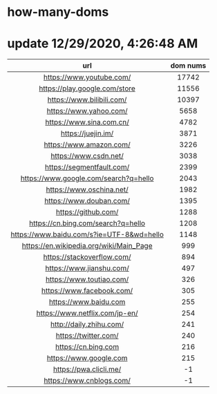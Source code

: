 # how-many-doms

# update 12/29/2020, 4:26:48 AM

url | dom nums
:-: | :-:
https://www.youtube.com/ | 17742
https://play.google.com/store | 11556
https://www.bilibili.com/ | 10397
https://www.yahoo.com/ | 5658
https://www.sina.com.cn/ | 4782
https://juejin.im/ | 3871
https://www.amazon.com/ | 3226
https://www.csdn.net/ | 3038
https://segmentfault.com/ | 2399
https://www.google.com/search?q=hello | 2043
https://www.oschina.net/ | 1982
https://www.douban.com/ | 1395
https://github.com/ | 1288
https://cn.bing.com/search?q=hello | 1208
https://www.baidu.com/s?ie=UTF-8&wd=hello | 1148
https://en.wikipedia.org/wiki/Main_Page | 999
https://stackoverflow.com/ | 894
https://www.jianshu.com/ | 497
https://www.toutiao.com/ | 326
https://www.facebook.com/ | 305
https://www.baidu.com | 255
https://www.netflix.com/jp-en/ | 254
http://daily.zhihu.com/ | 241
https://twitter.com/ | 240
https://cn.bing.com | 216
https://www.google.com | 215
https://pwa.clicli.me/ | -1
https://www.cnblogs.com/ | -1
